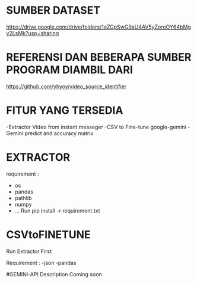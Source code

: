# SUMBER DATASET

https://drive.google.com/drive/folders/1oZGpSwG9aU4AV5yZoroOY64bMgv2LsMk?usp=sharing

# REFERENSI DAN BEBERAPA SUMBER PROGRAM DIAMBIL DARI
https://github.com/yhyoy/video_source_identifier

# FITUR YANG TERSEDIA
-Extractor Video from instant messeger
-CSV to Fine-tune google-gemini
-Gemini predict and accuracy matrix

# EXTRACTOR
requirement :
  - os
  - pandas
  - pathlib
  - numpy
  - ...
Run pip install -r requirement.txt

# CSVtoFINETUNE
Run Extractor First

  Requirement :
  -json
  -pandas

#GEMINI-API
Description Coming soon

